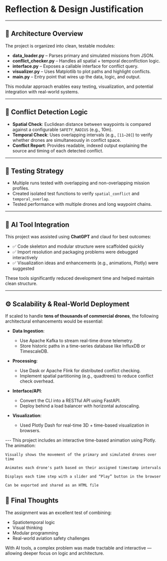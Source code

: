 # Reflection & Design Justification

---

## 🧱 Architecture Overview

The project is organized into clean, testable modules:

- **data_loader.py** – Parses primary and simulated missions from JSON.
- **conflict_checker.py** – Handles all spatial + temporal deconfliction logic.
- **interface.py** – Exposes a callable interface for conflict query.
- **visualizer.py** – Uses Matplotlib to plot paths and highlight conflicts.
- **main.py** – Entry point that wires up the data, logic, and output.

This modular approach enables easy testing, visualization, and potential integration with real-world systems.

---

## 🧠 Conflict Detection Logic

- **Spatial Check**: Euclidean distance between waypoints is compared against a configurable `SAFETY_RADIUS` (e.g., 10m).
- **Temporal Check**: Uses overlapping intervals (e.g., `[11–20]`) to verify whether drones are simultaneously in conflict space.
- **Conflict Report**: Provides readable, indexed output explaining the source and timing of each detected conflict.

---

## 🧪 Testing Strategy

- Multiple runs tested with overlapping and non-overlapping mission profiles.
- Created isolated test functions to verify `spatial_conflict` and `temporal_overlap`.
- Tested performance with multiple drones and long waypoint chains.

---

## 🤖 AI Tool Integration

This project was assisted using **ChatGPT** and claud for best outcomes:

- ✅ Code skeleton and modular structure were scaffolded quickly
- ✅ Import resolution and packaging problems were debugged interactively
- ✅ Visualization ideas and enhancements (e.g., animations, Plotly) were suggested

These tools significantly reduced development time and helped maintain clean structure.

---

## ⚙️ Scalability & Real-World Deployment

If scaled to handle **tens of thousands of commercial drones**, the following architectural enhancements would be essential:

- **Data Ingestion**:
  - Use Apache Kafka to stream real-time drone telemetry.
  - Store historic paths in a time-series database like InfluxDB or TimescaleDB.

- **Processing**:
  - Use Dask or Apache Flink for distributed conflict checking.
  - Implement spatial partitioning (e.g., quadtrees) to reduce conflict check overhead.

- **Interface/API**:
  - Convert the CLI into a RESTful API using FastAPI.
  - Deploy behind a load balancer with horizontal autoscaling.

- **Visualization**:
  - Used Plotly Dash for real-time 3D + time-based visualization in browsers.

---  This project includes an interactive time-based animation using Plotly. The animation:

    Visually shows the movement of the primary and simulated drones over time

    Animates each drone's path based on their assigned timestamp intervals

    Displays each time step with a slider and “Play” button in the browser

    Can be exported and shared as an HTML file

## 🎯 Final Thoughts

The assignment was an excellent test of combining:

- Spatiotemporal logic
- Visual thinking
- Modular programming
- Real-world aviation safety challenges

With AI tools, a complex problem was made tractable and interactive — allowing deeper focus on logic and architecture.